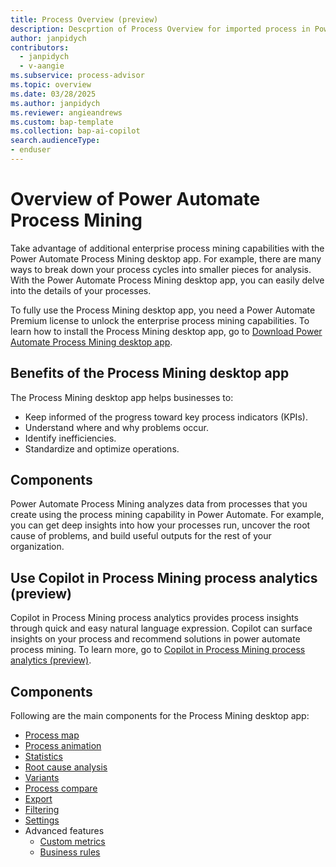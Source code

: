 ```yaml
---
title: Process Overview (preview)
description: Descprtion of Process Overview for imported process in Power Automate Process Mining.
author: janpidych
contributors:
  - janpidych
  - v-aangie
ms.subservice: process-advisor
ms.topic: overview
ms.date: 03/28/2025
ms.author: janpidych
ms.reviewer: angieandrews
ms.custom: bap-template
ms.collection: bap-ai-copilot
search.audienceType:
- enduser
---
```


# Overview of Power Automate Process Mining

Take advantage of additional enterprise process mining capabilities with the Power Automate Process Mining desktop app. For example, there are many ways to break down your process cycles into smaller pieces for analysis. With the Power Automate Process Mining desktop app, you can easily delve into the details of your processes.

To fully use the Process Mining desktop app, you need a Power Automate Premium license to unlock the enterprise process mining capabilities. To learn how to install the Process Mining desktop app, go to [Download Power Automate Process Mining desktop app](how-to-start-with-minit-desktop-application.md).

## Benefits of the Process Mining desktop app

The Process Mining desktop app helps businesses to:

- Keep informed of the progress toward key process indicators (KPIs).
- Understand where and why problems occur.
- Identify inefficiencies.
- Standardize and optimize operations.

## Components

Power Automate Process Mining analyzes data from processes that you create using the process mining capability in Power Automate. For example, you can get deep insights into how your processes run, uncover the root cause of problems, and build useful outputs for the rest of your organization.

## Use Copilot in Process Mining process analytics (preview)

Copilot in Process Mining process analytics provides process insights through quick and easy natural language expression. Copilot can surface insights on your process and recommend solutions in power automate process mining. To learn more, go to [Copilot in Process Mining process analytics (preview)](../process-mining-copilot-in-process-analytics.md).

## Components

Following are the main components for the Process Mining desktop app:

- [Process map](process-map.md)
- [Process animation](process-animation.md)
- [Statistics](statistics.md)
- [Root cause analysis](root-cause-analysis-overview.md)
- [Variants](variants.md)
- [Process compare](process-compare-compliance.md)
- [Export](export.md)
- [Filtering](filtering.md)
- [Settings](settings.md)
- Advanced features
    - [Custom metrics](custom-metrics.md)
    - [Business rules](business-rules.md)
